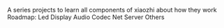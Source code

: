 A series projects to learn all components of xiaozhi about how they work
Roadmap:
Led
Display
Audio Codec
Net Server
Others
